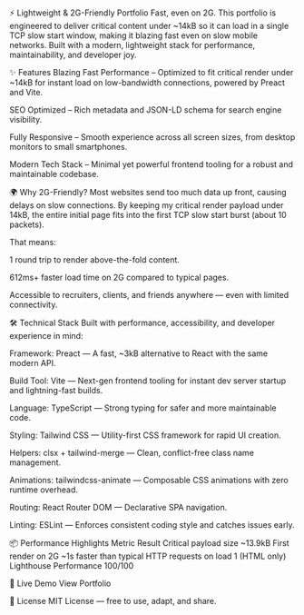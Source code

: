 ⚡ Lightweight & 2G-Friendly Portfolio
Fast, even on 2G.
This portfolio is engineered to deliver critical content under ~14kB so it can load in a single TCP slow start window, making it blazing fast even on slow mobile networks. Built with a modern, lightweight stack for performance, maintainability, and developer joy.

✨ Features
Blazing Fast Performance – Optimized to fit critical render under ~14kB for instant load on low-bandwidth connections, powered by Preact and Vite.

SEO Optimized – Rich metadata and JSON-LD schema for search engine visibility.

Fully Responsive – Smooth experience across all screen sizes, from desktop monitors to small smartphones.

Modern Tech Stack – Minimal yet powerful frontend tooling for a robust and maintainable codebase.

🌍 Why 2G-Friendly?
Most websites send too much data up front, causing delays on slow connections.
By keeping my critical render payload under 14kB, the entire initial page fits into the first TCP slow start burst (about 10 packets).

That means:

1 round trip to render above-the-fold content.

612ms+ faster load time on 2G compared to typical pages.

Accessible to recruiters, clients, and friends anywhere — even with limited connectivity.

🛠️ Technical Stack
Built with performance, accessibility, and developer experience in mind:

Framework: Preact — A fast, ~3kB alternative to React with the same modern API.

Build Tool: Vite — Next-gen frontend tooling for instant dev server startup and lightning-fast builds.

Language: TypeScript — Strong typing for safer and more maintainable code.

Styling: Tailwind CSS — Utility-first CSS framework for rapid UI creation.

Helpers: clsx + tailwind-merge — Clean, conflict-free class name management.

Animations: tailwindcss-animate — Composable CSS animations with zero runtime overhead.

Routing: React Router DOM — Declarative SPA navigation.

Linting: ESLint — Enforces consistent coding style and catches issues early.

📦 Performance Highlights
Metric	Result
Critical payload size	~13.9kB
First render on 2G	~1s faster than typical
HTTP requests on load	1 (HTML only)
Lighthouse Performance	100/100

🔗 Live Demo
View Portfolio

📜 License
MIT License — free to use, adapt, and share.
